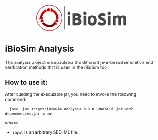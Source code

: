 
<p align="center">
  <img  src="docs/media/iBioSim_horizontal.png">
</p>

# iBioSim Analysis

The analysis project encapsulates the different java-based simulation and 
verification methods that is used in the iBioSim tool. 

## How to use it:

After building the executable jar, you need to invoke the following command:

```
  java -jar target/iBioSim-analysis-3.0.0-SNAPSHOT-jar-with-dependencies.jar input
```

where 

* ```input``` is an arbitrary SED-ML file.


